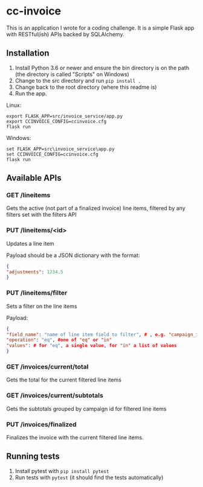 # cc-invoice
This is an application I wrote for a coding challenge. It is a simple Flask app with RESTful(ish) APIs backed by SQLAlchemy.

## Installation
1. Install Python 3.6 or newer and ensure the bin directory is on the path (the directory is called "Scripts" on Windows)
1. Change to the src directory and run 
```pip install .```
1. Change back to the root directory (where this readme is)
1. Run the app.

Linux:
```
export FLASK_APP=src/invoice_service/app.py
export CCINVOICE_CONFIG=ccinvoice.cfg
flask run
```

Windows: 
```
set FLASK_APP=src\invoice_service\app.py
set CCINVOICE_CONFIG=ccinvoice.cfg
flask run
```

## Available APIs
### GET /lineitems
Gets the active (not part of a finalized invoice) line items, filtered by any filters set with the filters API
### PUT /lineitems/\<id\>
Updates a line item

Payload should be a JSON dictionary with the format:
```json
{
"adjustments": 1234.5
}
```

### PUT /lineitems/filter
Sets a filter on the line items

Payload:
```json
{
"field_name": "name of line item field to filter", # , e.g. "campaign_id"
"operation": "eq", #one of "eq" or "in"
"values": # for "eq", a single value, for "in" a list of values
}
```

### GET /invoices/current/total
Gets the total for the current filtered line items

### GET /invoices/current/subtotals
Gets the subtotals grouped by campaign id for filtered line items

### PUT /invoices/finalized
Finalizes the invoice with the current filtered line items.


## Running tests
1. Install pytest with ```pip install pytest```
1. Run tests with ```pytest``` (it should find the tests automatically)
